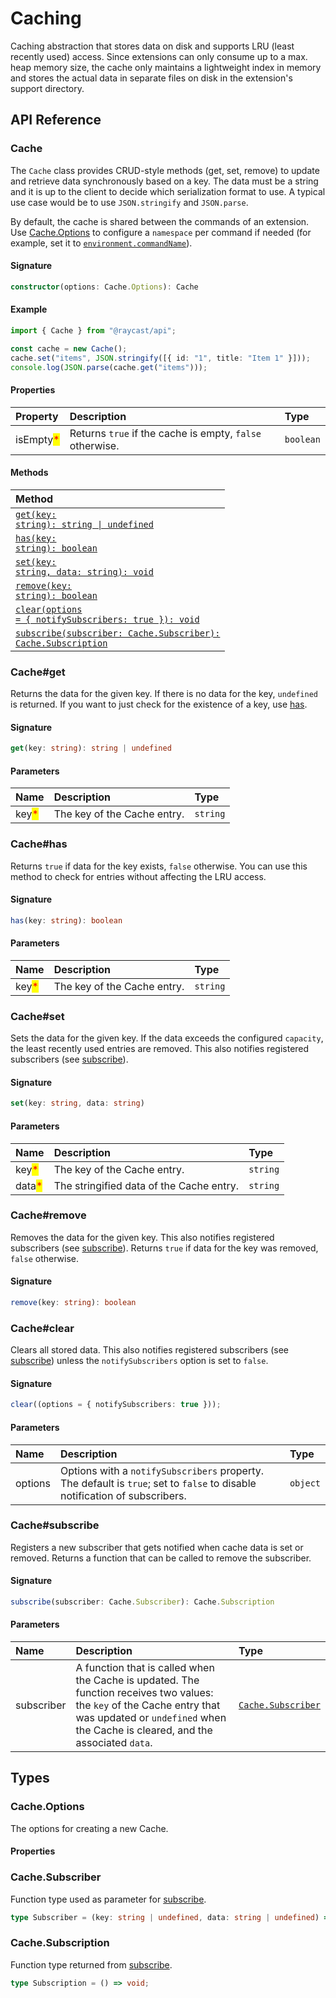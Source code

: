 # Caching

Caching abstraction that stores data on disk and supports LRU (least recently used) access. Since extensions can only consume up to a max. heap memory size, the cache only maintains a lightweight index in memory and stores the actual data in separate files on disk in the extension's support directory.

## API Reference

### Cache

The `Cache` class provides CRUD-style methods (get, set, remove) to update and retrieve data synchronously based on a key. The data must be a string and it is up to the client to decide which serialization format to use.
A typical use case would be to use `JSON.stringify` and `JSON.parse`.

By default, the cache is shared between the commands of an extension. Use [Cache.Options](#cache.options) to configure a `namespace` per command if needed (for example, set it to [`environment.commandName`](./environment.md)).

#### Signature

```typescript
constructor(options: Cache.Options): Cache
```

#### Example

```typescript
import { Cache } from "@raycast/api";

const cache = new Cache();
cache.set("items", JSON.stringify([{ id: "1", title: "Item 1" }]));
console.log(JSON.parse(cache.get("items")));
```

#### Properties

| Property                                  | Description                                              | Type                 |
| :---------------------------------------- | :------------------------------------------------------- | :------------------- |
| isEmpty<mark style="color:red;">\*</mark> | Returns `true` if the cache is empty, `false` otherwise. | <code>boolean</code> |

#### Methods

| Method                                                                                       |
| :------------------------------------------------------------------------------------------- |
| <code>[get(key: string): string \| undefined](#cache-get)</code>                             |
| <code>[has(key: string): boolean](#cache-has)</code>                                         |
| <code>[set(key: string, data: string): void](#cache-set)</code>                              |
| <code>[remove(key: string): boolean](#cache-remove)</code>                                   |
| <code>[clear(options = { notifySubscribers: true }): void](#cache-clear)</code>              |
| <code>[subscribe(subscriber: Cache.Subscriber): Cache.Subscription](#cache-subscribe)</code> |

### Cache#get

Returns the data for the given key. If there is no data for the key, `undefined` is returned.
If you want to just check for the existence of a key, use [has](#cache-has).

#### Signature

```typescript
get(key: string): string | undefined
```

#### Parameters

| Name                                  | Description                 | Type                |
| :------------------------------------ | :-------------------------- | :------------------ |
| key<mark style="color:red;">\*</mark> | The key of the Cache entry. | <code>string</code> |

### Cache#has

Returns `true` if data for the key exists, `false` otherwise.
You can use this method to check for entries without affecting the LRU access.

#### Signature

```typescript
has(key: string): boolean
```

#### Parameters

| Name                                  | Description                 | Type                |
| :------------------------------------ | :-------------------------- | :------------------ |
| key<mark style="color:red;">\*</mark> | The key of the Cache entry. | <code>string</code> |

### Cache#set

Sets the data for the given key.
If the data exceeds the configured `capacity`, the least recently used entries are removed.
This also notifies registered subscribers (see [subscribe](#cache-subscribe)).

#### Signature

```typescript
set(key: string, data: string)
```

#### Parameters

| Name                                   | Description                              | Type                |
| :------------------------------------- | :--------------------------------------- | :------------------ |
| key<mark style="color:red;">\*</mark>  | The key of the Cache entry.              | <code>string</code> |
| data<mark style="color:red;">\*</mark> | The stringified data of the Cache entry. | <code>string</code> |

### Cache#remove

Removes the data for the given key.
This also notifies registered subscribers (see [subscribe](#cache-subscribe)).
Returns `true` if data for the key was removed, `false` otherwise.

#### Signature

```typescript
remove(key: string): boolean
```

### Cache#clear

Clears all stored data.
This also notifies registered subscribers (see [subscribe](#cache-subscribe)) unless the `notifySubscribers` option is set to `false`.

#### Signature

```typescript
clear((options = { notifySubscribers: true }));
```

#### Parameters

| Name    | Description                                                                                                                | Type                |
| :------ | :------------------------------------------------------------------------------------------------------------------------- | :------------------ |
| options | Options with a `notifySubscribers` property. The default is `true`; set to `false` to disable notification of subscribers. | <code>object</code> |

### Cache#subscribe

Registers a new subscriber that gets notified when cache data is set or removed.
Returns a function that can be called to remove the subscriber.

#### Signature

```typescript
subscribe(subscriber: Cache.Subscriber): Cache.Subscription
```

#### Parameters

| Name       | Description                                                                                                                                                                                               | Type                                               |
| :--------- | :-------------------------------------------------------------------------------------------------------------------------------------------------------------------------------------------------------- | :------------------------------------------------- |
| subscriber | A function that is called when the Cache is updated. The function receives two values: the `key` of the Cache entry that was updated or `undefined` when the Cache is cleared, and the associated `data`. | <code>[Cache.Subscriber](#cache.subscriber)</code> |

## Types

### Cache.Options

The options for creating a new Cache.

#### Properties

<InterfaceTableFromJSDoc name="Cache.Options" />

### Cache.Subscriber

Function type used as parameter for [subscribe](#cache-subscribe).

```typescript
type Subscriber = (key: string | undefined, data: string | undefined) => void;
```

### Cache.Subscription

Function type returned from [subscribe](#cache-subscribe).

```typescript
type Subscription = () => void;
```
